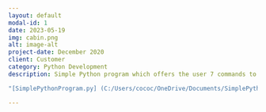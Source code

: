 ```yaml
---
layout: default
modal-id: 1
date: 2023-05-19
img: cabin.png
alt: image-alt
project-date: December 2020
client: Customer
category: Python Development
description: Simple Python program which offers the user 7 commands to choose from

"[SimplePythonProgram.py] (C:/Users/cococ/OneDrive/Documents/SimplePythonProgram.py)"

---
```

